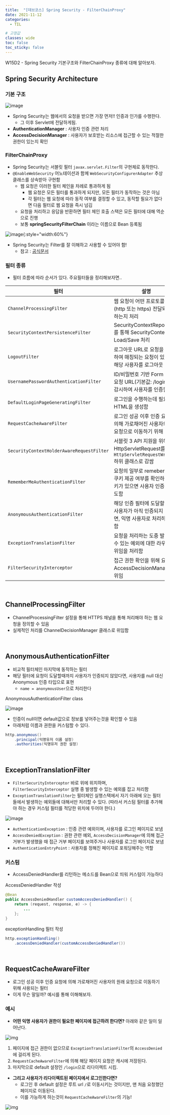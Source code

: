 ```yaml
---
title:  "[데브코스] Spring Security - FilterChainProxy"
date: 2021-11-12
categories: 
  - TIL

# 고정값
classes: wide
toc: false
toc_sticky: false
---
```


W15D2 - Spring Security 기본구조와 FilterChainProxy 종류에 대해 알아보자.


## Spring Security Architecture

### 기본 구조

![image](https://user-images.githubusercontent.com/71180414/141658371-51c6da0a-e515-4308-96a5-0c9d80da8f5d.png)

- Spring Security는 웹에서의 요청을 받으면 가장 먼저!! 인증과 인가를 수행한다.
    - 그 이후 Servlet에 전달하게됨.
- **AuthenticationManager** : 사용자 인증 관련 처리
- **AccessDecisionManager** : 사용자가 보호받는 리소스에 접근할 수 있는 적절한 권한이 있는지 확인

### FilterChainProxy

- Spring Security는 서블릿 필터 `javax.servlet.Filter`의 구현체로 동작한다.
- `@EnableWebSecurity` 어노테이션과 함께 `WebSecurityConfigurerAdapter` 추상 클래스를 상속받아 구현함
    - 웹 요청은 이러한 필터 체인을 차례로 통과하게 됨
        - 웹 요청은 모든 필터를 통과하게 되지만, 모든 필터가 동작하는 것은 아님
        - 각 필터는 웹 요청에 따라 동작 여부를 결정할 수 있고, 동작할 필요가 없다면 다음 필터로 웹 요청을 즉시 넘김
    - 요청을 처리하고 응답을 반환하면 필터 체인 호출 스택은 모든 필터에 대해 역순으로 진행
    - 보통 **springSecurityFilterChain** 이라는 이름으로 Bean 등록됨

![image](https://user-images.githubusercontent.com/71180414/141659222-a4a379bc-f79f-4142-bdad-b895e4e9eef3.png){:style="width:60%"}

- Spring Security는 Filter를 잘 이해하고 사용할 수 있어야 함!
    - 참고 : [공식문서](https://docs.spring.io/spring-security/site/docs/current/reference/html5/#servlet-architecture)

### 필터 종류

- 필터 흐름에 따라 순서가 있다. 주요필터들을 정리해보자면..

|필터|설명|
|---|---|
|`ChannelProcessingFilter`|웹 요청이 어떤 프로토콜로 (http 또는 https) 전달되어야 하는지 처리 |
|`SecurityContextPersistenceFilter`|SecurityContextRepository를 통해 SecurityContext를 Load/Save 처리|
|`LogoutFilter`|로그아웃 URL로 요청을 감시하여 매칭되는 요청이 있으면 해당 사용자를 로그아웃 시킴|
|`UsernamePasswordAuthenticationFilter`|ID/비밀번호 기반 Form 인증 요청 URL(기본값: /login) 을 감시하여 사용자를 인증함|
|`DefaultLoginPageGeneratingFilter`|로그인을 수행하는데 필요한 HTML을 생성함|
|`RequestCacheAwareFilter`|로그인 성공 이후 인증 요청에 의해 가로채어진 사용자의 원래 요청으로 이동하기 위해 사용됨|
|`SecurityContextHolderAwareRequestFilter`|서블릿 3 API 지원을 위해 HttpServletRequest를 `HttpServletRequestWrapper` 하위 클래스로 감쌈|
|`RememberMeAuthenticationFilter`|요청의 일부로 remeber-me 쿠키 제공 여부를 확인하고, 쿠키가 있으면 사용자 인증을 시도함|
|`AnonymousAuthenticationFilter`|해당  인증 필터에 도달할때까지 사용자가 아직 인증되지 않았다면, 익명 사용자로 처리하도록 함|
|`ExceptionTranslationFilter`|요청을 처리하는 도중 발생할 수 있는 예외에 대한 라우팅과 위임을 처리함|
|`FilterSecurityInterceptor`|접근 권한 확인을 위해 요청을 AccessDecisionManager로 위임|

<br>

## ChannelProcessingFilter

- ChannelProcessingFilter 설정을 통해 HTTPS 채널을 통해 처리해야 하는 웹 요청을 정의할 수 있음
- 실제적인 처리를 ChannelDecisionManager 클래스로 위임함

<br>


## AnonymousAuthenticationFilter

- 비교적 필터체인 마지막에 동작하는 필터
- 해당 필터에 요청이 도달할때까지 사용자가 인증되지 않았다면, 사용자를 null 대신 Anonymous 인증 타입으로 표현
    - `name = anonymousUser`으로 처리한다 

<div class="sub_title">AnonymousAuthenticationFilter class</div>

![image](https://user-images.githubusercontent.com/71180414/141677517-cb4246ad-6688-40d6-bce1-1279fc3a7236.png)

- 인증이 null이면 default값으로 정보를 넣어주는것을 확인할 수 있음
- 아래처럼 이름과 권한을 커스텀할 수 있다.

```java
http.anonymous()
    .principal(익명유저 이름 설정)
    .authorities(익명유저 권한 설정)
```

<br>

## ExceptionTranslationFilter

- `FilterSecurityInterceptor` 바로 위에 위치하며, `FilterSecurityInterceptor` 실행 중 발생할 수 있는 예외를 잡고 처리함
- `ExceptionTranslationFilter`는 필터체인 실행스택에서 자기 아래에 오는 필터들에서 발생하는 예외들에 대해서만 처리할 수 있다. (따라서 커스텀 필터를 추가해야 하는 경우 커스텀 필터를 적당한 위치에 두어야 한다.)

![image](https://user-images.githubusercontent.com/71180414/141679460-36c57a6a-3816-4d94-8281-38f785cc3c32.png)

- `AuthenticationException` : 인증 관련 예외이며, 사용자를 로그인 페이지로 보냄
- `AccessDeniedException` : 권한 관련 예외, `AccessDecisionManager`에 의해 접근 거부가 발생했을 때 접근 거부 페이지를 보여주거나 사용자를 로그인 페이지로 보냄
- `AuthenticationEntryPoint` : 사용자를 정해진 페이지로 포워딩해주는 역할

### 커스텀

- AccessDeniedHandler를 리턴하는 메소드를 Bean으로 띄워 커스텀이 가능하다

<div class="sub_title">AccessDeniedHandler 작성</div>

```java
@Bean
public AccessDeniedHandler customAccessDeniedHandler() {
    return (request, response, e) -> {
        ...
    };
}
```

<div class="sub_title">exceptionHandling 필터 작성</div>


```java
http.exceptionHandling()
    .accessDeniedHandler(customAccessDeniedHandler())
```


<br>

## RequestCacheAwareFilter

- 로그인 성공 이후 인증 요청에 의해 가로채어진 사용자의 원래 요청으로 이동하기 위해 사용되는 필터
- 이게 무슨 말일까? 예시를 통해 이해해보자.

### 예시

- **어떤 익명 사용자가 권한이 필요한 페이지에 접근하려 한다면?** 아래와 같은 일이 일어난다.

![img](https://user-images.githubusercontent.com/71180414/141662534-b73c03e8-3bcd-4853-b5b6-7005a923969c.png)

1. 페이지에 접근 권한이 없으므로 `ExceptionTranslationFilter`의 `AccessDenied`에 걸리게 된다.
2. `RequestCacheAwareFilter`에 의해 해당 페이지 요청은 캐시에 저장된다.
3. 마지막으로 default 설정인 `/login`으로 리다이렉트 시킴.

- **그리고 사용자가 리다이렉트된 페이지에서 로그인한다면?**
    - 로그인 후 default 설정은 루트 url `/`로 이동시키는 것이지만, 맨 처음 요청했던 페이지로 이동된다.
    - 이를 가능하게 하는것이 `RequestCacheAwareFilter`의 기능!

![img](https://user-images.githubusercontent.com/71180414/141662682-4d99c706-616c-4fd3-a16b-794eb43c7a7d.png)


<br>

